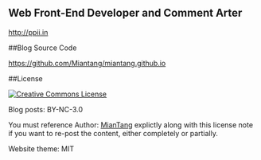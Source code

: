 ## Web Front-End Developer and Comment Arter

<http://ppii.in>

##Blog Source Code

<https://github.com/Miantang/miantang.github.io>

##License

<a rel="license" href="http://creativecommons.org/licenses/by-nc/3.0/">
    <img alt="Creative Commons License" style="border-width:0" src="http://i.creativecommons.org/l/by-nc/3.0/88x31.png" /></a>
    
Blog posts: BY-NC-3.0

You must reference Author: <a href="http://ppii.in/">MianTang</a> explictly along with this license note if you want to re-post the content, either completely or partially.

Website theme: MIT

